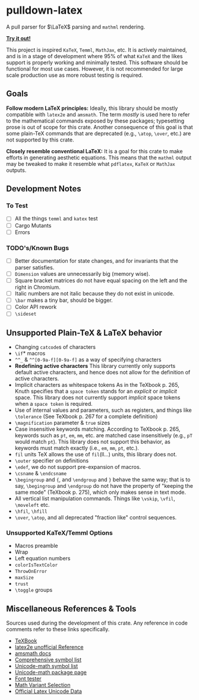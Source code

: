 # pulldown-latex

A pull parser for $\LaTeX$ parsing and `mathml` rendering.

[__Try it out!__](https://carloskiki.github.io/pulldown-latex/)

This project is inspired `KaTeX`, `Temml`, `MathJax`, etc. It is actively maintained, and is in a stage of development where
95% of what `KaTeX` and the likes support is properly working and minimally tested. This software
should be functional for most use cases. However, it is not recommended for large scale production
use as more robust testing is required.

## Goals

__Follow modern LaTeX principles:__
Ideally, this library should be mostly compatible with `latex2e` and `amsmath`. The term
_mostly_ is used here to refer to the mathematical commands exposed by these packages; typesetting prose
is out of scope for this crate. Another consequence of this goal is that some plain-TeX commands that
are deprecated (e.g., `\atop`, `\over`, etc.) are not supported by this crate.

__Closely resemble conventional LaTeX:__
It is a goal for this crate to make efforts in generating aesthetic equations. This means that
the `mathml` output may be tweaked to make it resemble what `pdflatex`, `KaTeX` or `MathJax` outputs.

## Development Notes

### To Test
- [ ] All the things `temml` and `katex` test
- [ ] Cargo Mutants
- [ ] Errors

### TODO's/Known Bugs
- [ ] Better documentation for state changes, and for invariants that the parser satisfies.
- [ ] `Dimension` values are unnecessarily big (memory wise).
- [ ] Square bracket matrices do not have equal spacing on the left and the right in Chromium.
- [ ] Italic numbers are not italic because they do not exist in unicode.
- [ ] `\bar` makes a tiny bar, should be bigger.
- [ ] Color API rework
- [ ] `\sideset`

## Unsupported Plain-TeX & LaTeX behavior

- Changing `catcode`s of characters
- `\if`* macros
- `^^_` & `^^[0-9a-f][0-9a-f]` as a way of specifying characters
- __Redefining active characters__
    This library currently only supports default active characters, and hence does not allow for the 
    definition of active characters.
- Implicit characters as whitespace tokens
    As in the TeXbook p. 265, Knuth specifies that a `space token` stands for an _explicit_ or _implicit_
    space. This library does not currently support _implicit_ space tokens when a `space token` is required.
- Use of internal values and parameters, such as registers, and things like `\tolerance`
    (See TeXbook p. 267 for a complete definition)
- `\magnification` parameter & `true` sizes
- Case insensitive keywords matching. 
    According to TeXbook p. 265, keywords such as `pt`, `em`, `mm`, etc. are matched case insensitively (e.g.,
    `pT` would match `pt`). This library does not support this behavior, as keywords must match exactly (i.e., 
    `em`, `mm`, `pt`, etc.).
- `fil` units
    TeX allows the use of `fil`(ll...) units, this library does not.
- `\outer` specifier on definitions
- `\edef`, we do not support pre-expansion of macros.
- `\csname` & `\endcsname`
- `\begingroup` and `{`, and `\endgroup` and `}` behave the same way; that is to say, 
    `\begingroup` and `\endgroup` do not have the property of "keeping the same mode" (TeXbook p. 275),
    which only makes sense in text mode.
- All vertical list manipulation commands.
    Things like `\vskip`, `\vfil`, `\moveleft` etc.
- `\hfil`, `\hfill`
- `\over`, `\atop`, and all deprecated "fraction like" control sequences.

### Unsupported KaTeX/Temml Options

- Macros preamble
- Wrap
- Left equation numbers
- `colorIsTextColor`
- `ThrowOnError`
- `maxSize`
- `trust`
- `\toggle` groups

## Miscellaneous References & Tools
Sources used during the development of this crate. Any reference in code comments refer to
these links specifically.

- [TeXBook](https://visualmatheditor.equatheque.net/doc/texbook.pdf)
- [latex2e unofficial Reference](https://tug.org/texinfohtml/latex2e.html)
- [amsmath docs](https://www.latex-project.org/help/documentation/amsldoc.pdf)
- [Comprehensive symbol list](https://mirror.its.dal.ca/ctan/info/symbols/comprehensive/symbols-letter.pdf)
- [Unicode-math symbol list](https://mirror.its.dal.ca/ctan/macros/unicodetex/latex/unicode-math/unimath-symbols.pdf)
- [Unicode-math package page](https://ctan.org/pkg/unicode-math)
- [Font tester](https://fred-wang.github.io/MathFonts/)
- [Math Variant Selection](https://milde.users.sourceforge.net/LUCR/Math/math-font-selection.xhtml#math-styles)
- [Official Latex Unicode Data](https://github.com/latex3/unicode-data)

